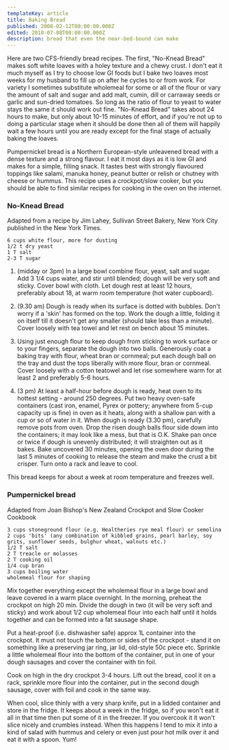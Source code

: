 ```yaml
---
templateKey: article
title: Baking Bread
published: 2008-02-12T00:00:00.000Z
edited: 2010-07-08T00:00:00.000Z
description: bread that even the near-bed-bound can make
---
```

Here are two CFS-friendly bread recipes. The first, "No-Knead Bread" makes soft white loaves with a holey texture and a chewy crust. I don't eat it much myself as I try to choose low GI foods but I bake two loaves most weeks for my husband to fill up on after he cycles to or from work. For variety I sometimes substitute wholemeal for some or all of the flour or vary the amount of salt and sugar and add malt, cumin, dill or carraway seeds or garlic and sun-dried tomatoes. So long as the ratio of flour to yeast to water stays the same it should work out fine.
"No-Knead Bread" takes about 24 hours to make, but only about 10-15 minutes of effort, and if you're not up to doing a particular stage when it should be done then all of them will happily wait a few hours until you are ready except for the final stage of actually baking the loaves.

Pumpernickel bread is a Northern European-style unleavened bread with a dense texture and a strong flavour. I eat it most days as it is low GI and makes for a simple, filling snack. It tastes best with strongly flavoured toppings like salami, manuka honey, peanut butter or relish or chutney with cheese or hummus. This recipe uses a crockpot/slow cooker, but you should be able to find similar recipes for cooking in the oven on the internet.

### No-Knead Bread

Adapted from a recipe by Jim Lahey, Sullivan Street Bakery, New York City published in the New York Times.

    6 cups white flour, more for dusting
    1/2 t dry yeast
    1 T salt
    2-3 T sugar

1. (midday or 3pm) In a large bowl combine flour, yeast, salt and sugar. Add 3 1/4 cups water, and stir until blended; dough will be very soft and sticky. Cover bowl with cloth. Let dough rest at least 12 hours, preferably about 18, at warm room temperature (hot water cupboard).

2. (9.30 am) Dough is ready when its surface is dotted with bubbles. Don't worry if a 'skin' has formed on the top. Work the dough a little, folding it on itself till it doesn't get any smaller (should take less than a minute). Cover loosely with tea towel and let rest on bench about 15 minutes.

3. Using just enough flour to keep dough from sticking to work surface or to your fingers, separate the dough into two balls. Generously coat a baking tray with flour, wheat bran or cornmeal; put each dough ball on the tray and dust the tops liberally with more flour, bran or cornmeal. Cover loosely with a cotton teatowel and let rise somewhere warm for at least 2 and preferably 5-6 hours.

4. (3 pm) At least a half-hour before dough is ready, heat oven to its hottest setting - around 250 degrees. Put two heavy oven-safe containers (cast iron, enamel, Pyrex or pottery; anywhere from 5-cup capacity up is fine) in oven as it heats, along with a shallow pan with a cup or so of water in it. When dough is ready (3.30 pm), carefully remove pots from oven. Drop the risen dough balls flour side down into the containers; it may look like a mess, but that is O.K. Shake pan once or twice if dough is unevenly distributed; it will straighten out as it bakes. Bake uncovered 30 minutes, opening the oven door during the last 5 minutes of cooking to release the steam and make the crust a bit crisper. Turn onto a rack and leave to cool.

This bread keeps for about a week at room temperature and freezes well.

### Pumpernickel bread

Adapted from Joan Bishop's New Zealand Crockpot and Slow Cooker Cookbook

    3 cups stoneground flour (e.g. Healtheries rye meal flour) or semolina
    2 cups 'bits' (any combination of kibbled grains, pearl barley, soy grits, sunflower seeds, bulghur wheat, walnuts etc.)
    1/2 T salt
    2 T treacle or molasses
    2 T cooking oil
    1/4 cup bran
    3 cups boiling water
    wholemeal flour for shaping

Mix together everything except the wholemeal flour in a large bowl and leave covered in a warm place overnight.
In the morning, preheat the crockpot on high 20 min. Divide the dough in two (it will be very soft and sticky) and work about 1/2 cup wholemeal flour into each half until it holds together and can be formed into a fat sausage shape.

Put a heat-proof (i.e. dishwasher safe) approx 1L container into the crockpot. It must not touch the bottom or sides of the crockpot - stand it on something like a preserving jar ring, jar lid, old-style 50c piece etc. Sprinkle a little wholemeal flour into the bottom of the container, put in one of your dough sausages and cover the container with tin foil.

Cook on high in the dry crockpot 3-4 hours. Lift out the bread, cool it on a rack, sprinkle more flour into the container, put in the second dough sausage, cover with foil and cook in the same way.

When cool, slice thinly with a very sharp knife, put in a lidded container and store in the fridge. It keeps about a week in the fridge, so if you won't eat it all in that time then put some of it in the freezer. If you overcook it it won't slice nicely and crumbles instead. When this happens I tend to mix it into a kind of salad with hummus and celery or even just pour hot milk over it and eat it with a spoon. Yum!

